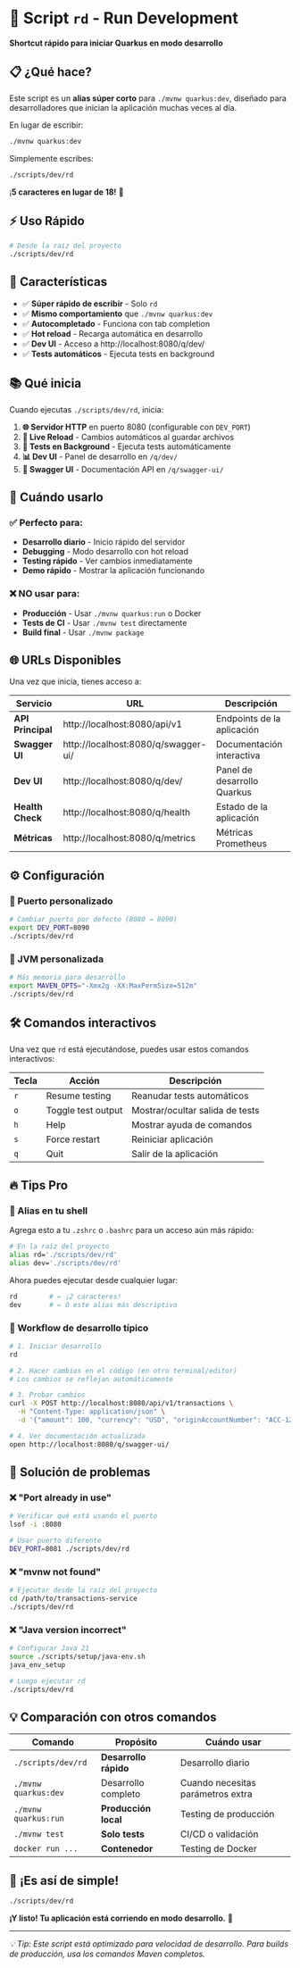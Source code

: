 # 🚀 Script `rd` - Run Development

**Shortcut rápido para iniciar Quarkus en modo desarrollo**

## 📋 ¿Qué hace?

Este script es un **alias súper corto** para `./mvnw quarkus:dev`, diseñado para desarrolladores que inician la aplicación muchas veces al día.

En lugar de escribir:
```bash
./mvnw quarkus:dev
```

Simplemente escribes:
```bash
./scripts/dev/rd
```

¡**5 caracteres en lugar de 18!** 🎯

## ⚡ Uso Rápido

```bash
# Desde la raíz del proyecto
./scripts/dev/rd
```

## 🔧 Características

- ✅ **Súper rápido de escribir** - Solo `rd`
- ✅ **Mismo comportamiento** que `./mvnw quarkus:dev`
- ✅ **Autocompletado** - Funciona con tab completion
- ✅ **Hot reload** - Recarga automática en desarrollo
- ✅ **Dev UI** - Acceso a http://localhost:8080/q/dev/
- ✅ **Tests automáticos** - Ejecuta tests en background

## 📚 Qué inicia

Cuando ejecutas `./scripts/dev/rd`, inicia:

1. **🌐 Servidor HTTP** en puerto 8080 (configurable con `DEV_PORT`)
2. **🔄 Live Reload** - Cambios automáticos al guardar archivos
3. **🧪 Tests en Background** - Ejecuta tests automáticamente
4. **📊 Dev UI** - Panel de desarrollo en `/q/dev/`
5. **📖 Swagger UI** - Documentación API en `/q/swagger-ui/`

## 🎯 Cuándo usarlo

### ✅ Perfecto para:
- **Desarrollo diario** - Inicio rápido del servidor
- **Debugging** - Modo desarrollo con hot reload
- **Testing rápido** - Ver cambios inmediatamente
- **Demo rápido** - Mostrar la aplicación funcionando

### ❌ NO usar para:
- **Producción** - Usar `./mvnw quarkus:run` o Docker
- **Tests de CI** - Usar `./mvnw test` directamente
- **Build final** - Usar `./mvnw package`

## 🌐 URLs Disponibles

Una vez que inicia, tienes acceso a:

| Servicio | URL | Descripción |
|----------|-----|-------------|
| **API Principal** | http://localhost:8080/api/v1 | Endpoints de la aplicación |
| **Swagger UI** | http://localhost:8080/q/swagger-ui/ | Documentación interactiva |
| **Dev UI** | http://localhost:8080/q/dev/ | Panel de desarrollo Quarkus |
| **Health Check** | http://localhost:8080/q/health | Estado de la aplicación |
| **Métricas** | http://localhost:8080/q/metrics | Métricas Prometheus |

## ⚙️ Configuración

### 🎯 Puerto personalizado
```bash
# Cambiar puerto por defecto (8080 → 8090)
export DEV_PORT=8090
./scripts/dev/rd
```

### 🔧 JVM personalizada
```bash
# Más memoria para desarrollo
export MAVEN_OPTS="-Xmx2g -XX:MaxPermSize=512m"
./scripts/dev/rd
```

## 🛠️ Comandos interactivos

Una vez que `rd` está ejecutándose, puedes usar estos comandos interactivos:

| Tecla | Acción | Descripción |
|-------|--------|-------------|
| `r` | Resume testing | Reanudar tests automáticos |
| `o` | Toggle test output | Mostrar/ocultar salida de tests |
| `h` | Help | Mostrar ayuda de comandos |
| `s` | Force restart | Reiniciar aplicación |
| `q` | Quit | Salir de la aplicación |

## 🔥 Tips Pro

### 🎯 Alias en tu shell
Agrega esto a tu `.zshrc` o `.bashrc` para un acceso aún más rápido:

```bash
# En la raíz del proyecto
alias rd='./scripts/dev/rd'
alias dev='./scripts/dev/rd'
```

Ahora puedes ejecutar desde cualquier lugar:
```bash
rd        # ← ¡2 caracteres!
dev       # ← O este alias más descriptivo
```

### 🔄 Workflow de desarrollo típico
```bash
# 1. Iniciar desarrollo
rd

# 2. Hacer cambios en el código (en otro terminal/editor)
# Los cambios se reflejan automáticamente

# 3. Probar cambios
curl -X POST http://localhost:8080/api/v1/transactions \
  -H "Content-Type: application/json" \
  -d '{"amount": 100, "currency": "USD", "originAccountNumber": "ACC-123", "destinationAccountNumber": "ACC-456"}'

# 4. Ver documentación actualizada
open http://localhost:8080/q/swagger-ui/
```

## 🐛 Solución de problemas

### ❌ "Port already in use"
```bash
# Verificar qué está usando el puerto
lsof -i :8080

# Usar puerto diferente
DEV_PORT=8081 ./scripts/dev/rd
```

### ❌ "mvnw not found"
```bash
# Ejecutar desde la raíz del proyecto
cd /path/to/transactions-service
./scripts/dev/rd
```

### ❌ "Java version incorrect"
```bash
# Configurar Java 21
source ./scripts/setup/java-env.sh
java_env_setup

# Luego ejecutar rd
./scripts/dev/rd
```

## 💡 Comparación con otros comandos

| Comando | Propósito | Cuándo usar |
|---------|-----------|-------------|
| `./scripts/dev/rd` | **Desarrollo rápido** | Desarrollo diario |
| `./mvnw quarkus:dev` | Desarrollo completo | Cuando necesitas parámetros extra |
| `./mvnw quarkus:run` | **Producción local** | Testing de producción |
| `./mvnw test` | **Solo tests** | CI/CD o validación |
| `docker run ...` | **Contenedor** | Testing de Docker |

## 🎉 ¡Es así de simple!

```bash
./scripts/dev/rd
```

**¡Y listo! Tu aplicación está corriendo en modo desarrollo.** 🚀

---

*💡 Tip: Este script está optimizado para velocidad de desarrollo. Para builds de producción, usa los comandos Maven completos.*
